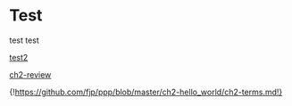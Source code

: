 # Test

test test

[test2](test2.md)

[ch2-review](https://github.com/fjp/ppp/blob/master/ch2-hello_world/ch2-review.md)

{!https://github.com/fjp/ppp/blob/master/ch2-hello_world/ch2-terms.md!}
